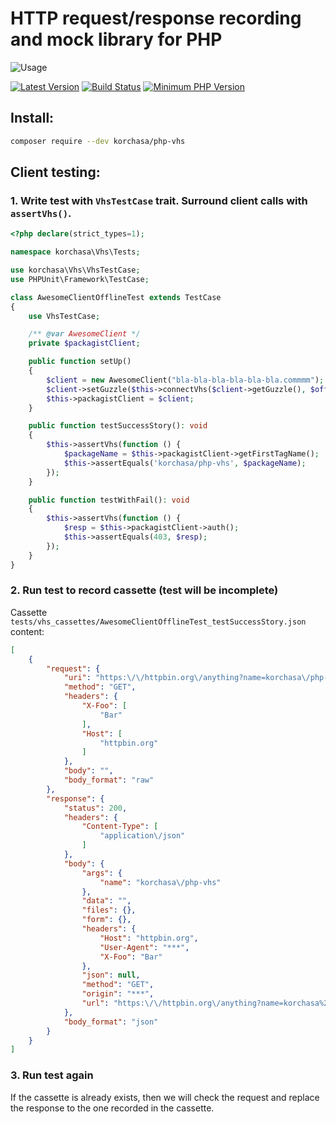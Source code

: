 # HTTP request/response recording and mock library for PHP

![Usage](http://i.imgur.com/XqnAxyp.gif)

[![Latest Version](https://img.shields.io/packagist/v/korchasa/php-vhs.svg?style=flat-square)](https://packagist.org/packages/korchasa/php-vhs)
[![Build Status](https://travis-ci.org/korchasa/php-vhs.svg?style=flat-square)](https://travis-ci.org/korchasa/php-vhs)
[![Minimum PHP Version](https://img.shields.io/badge/php-%3E%3D%207.0-8892BF.svg?style=flat-square)](https://php.net/)

## Install:
```bash
composer require --dev korchasa/php-vhs
```

## Client testing:
 
### 1. Write test with ```VhsTestCase``` trait. Surround client calls with ```assertVhs()```.

```php
<?php declare(strict_types=1);

namespace korchasa\Vhs\Tests;

use korchasa\Vhs\VhsTestCase;
use PHPUnit\Framework\TestCase;

class AwesomeClientOfflineTest extends TestCase
{
    use VhsTestCase;

    /** @var AwesomeClient */
    private $packagistClient;

    public function setUp()
    {
        $client = new AwesomeClient("bla-bla-bla-bla-bla-bla.commmm");
        $client->setGuzzle($this->connectVhs($client->getGuzzle(), $offline = true));
        $this->packagistClient = $client;
    }

    public function testSuccessStory(): void
    {
        $this->assertVhs(function () {
            $packageName = $this->packagistClient->getFirstTagName();
            $this->assertEquals('korchasa/php-vhs', $packageName);
        });
    }

    public function testWithFail(): void
    {
        $this->assertVhs(function () {
            $resp = $this->packagistClient->auth();
            $this->assertEquals(403, $resp);
        });
    }
}

```

### 2. Run test to record cassette (test will be incomplete)

Cassette ``tests/vhs_cassettes/AwesomeClientOfflineTest_testSuccessStory.json`` content:

```json
[
    {
        "request": {
            "uri": "https:\/\/httpbin.org\/anything?name=korchasa\/php-vhs",
            "method": "GET",
            "headers": {
                "X-Foo": [
                    "Bar"
                ],
                "Host": [
                    "httpbin.org"
                ]
            },
            "body": "",
            "body_format": "raw"
        },
        "response": {
            "status": 200,
            "headers": {
                "Content-Type": [
                    "application\/json"
                ]
            },
            "body": {
                "args": {
                    "name": "korchasa\/php-vhs"
                },
                "data": "",
                "files": {},
                "form": {},
                "headers": {
                    "Host": "httpbin.org",
                    "User-Agent": "***",
                    "X-Foo": "Bar"
                },
                "json": null,
                "method": "GET",
                "origin": "***",
                "url": "https:\/\/httpbin.org\/anything?name=korchasa%2Fphp-vhs"
            },
            "body_format": "json"
        }
    }
]
```

### 3. Run test again

If the cassette is already exists, then we will check the request and replace the response to the one recorded in the cassette.